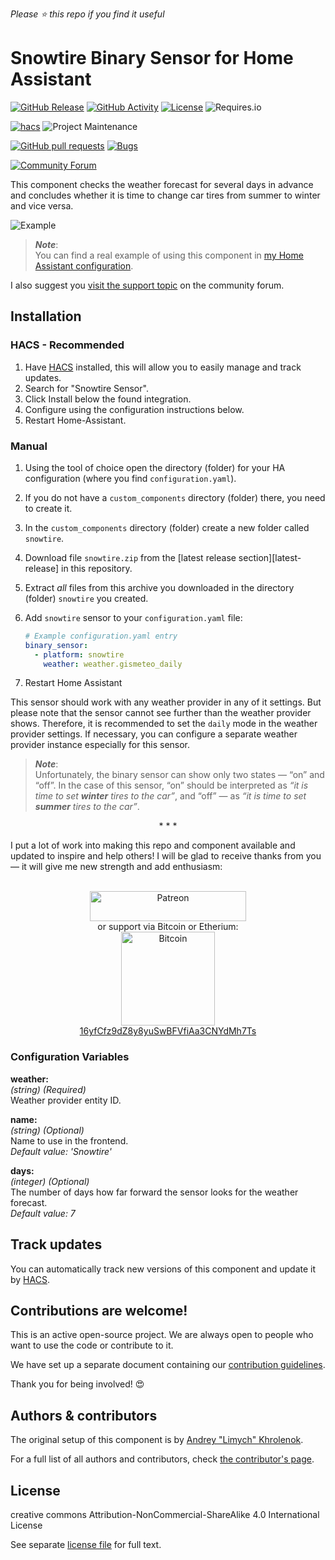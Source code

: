 *Please :star: this repo if you find it useful*

# Snowtire Binary Sensor for Home Assistant

[![GitHub Release](https://img.shields.io/github/tag-date/Limych/ha-snowtire?label=release&style=popout)](https://github.com/Limych/ha-snowtire/releases)
[![GitHub Activity](https://img.shields.io/github/commit-activity/y/Limych/ha-snowtire.svg?style=popout)](https://github.com/Limych/ha-snowtire/commits/master)
[![License](https://img.shields.io/badge/license-Creative_Commons_BY--NC--SA_License-lightgray.svg?style=popout)](LICENSE.md)
![Requires.io](https://img.shields.io/requires/github/Limych/ha-snowtire)

[![hacs](https://img.shields.io/badge/HACS-Default-orange.svg?style=popout)][hacs]
![Project Maintenance](https://img.shields.io/badge/maintainer-Andrey%20Khrolenok%20%40Limych-blue.svg?style=popout)

[![GitHub pull requests](https://img.shields.io/github/issues-pr/Limych/ha-snowtire?style=popout)](https://github.com/Limych/ha-snowtire/pulls)
[![Bugs](https://img.shields.io/github/issues/Limych/ha-snowtire/bug.svg?colorB=red&label=bugs&style=popout)](https://github.com/Limych/ha-snowtire/issues?q=is%3Aopen+is%3Aissue+label%3ABug)

[![Community Forum](https://img.shields.io/badge/community-forum-brightgreen.svg?style=popout)][forum-support]

This component checks the weather forecast for several days in advance and concludes whether it is time to change car tires from summer to winter and vice versa.

![Example](example.jpg)

> **_Note_**:\
> You can find a real example of using this component in [my Home Assistant configuration](https://github.com/Limych/HomeAssistantConfiguration).

I also suggest you [visit the support topic][forum-support] on the community forum.

## Installation

### HACS - Recommended

1. Have [HACS](https://hacs.xyz) installed, this will allow you to easily manage and track updates.
1. Search for "Snowtire Sensor".
1. Click Install below the found integration.
1. Configure using the configuration instructions below.
1. Restart Home-Assistant.

### Manual

1. Using the tool of choice open the directory (folder) for your HA configuration (where you find `configuration.yaml`).
1. If you do not have a `custom_components` directory (folder) there, you need to create it.
1. In the `custom_components` directory (folder) create a new folder called `snowtire`.
4. Download file `snowtire.zip` from the [latest release section][latest-release] in this repository.
5. Extract _all_ files from this archive you downloaded in the directory (folder) `snowtire` you created.
1. Add `snowtire` sensor to your `configuration.yaml` file:

    ```yaml
    # Example configuration.yaml entry
    binary_sensor:
      - platform: snowtire
        weather: weather.gismeteo_daily
    ```

1. Restart Home Assistant

This sensor should work with any weather provider in any of it settings. But please note that the sensor cannot see further than the weather provider shows. Therefore, it is recommended to set the `daily` mode in the weather provider settings. If necessary, you can configure a separate weather provider instance especially for this sensor.

> **_Note_**:\
> Unfortunately, the binary sensor can show only two states — “on” and “off”.
> In the case of this sensor, “on” should be interpreted as *“it is time to set **winter** tires to the car”*, and “off” — as *“it is time to set **summer** tires to the car”*.

<p align="center">* * *</p>
I put a lot of work into making this repo and component available and updated to inspire and help others! I will be glad to receive thanks from you — it will give me new strength and add enthusiasm:
<p align="center"><br>
<a href="https://www.patreon.com/join/limych?" target="_blank"><img src="http://khrolenok.ru/support_patreon.png" alt="Patreon" width="250" height="48"></a>
<br>or&nbsp;support via Bitcoin or Etherium:<br>
<a href="https://sochain.com/a/mjz640g" target="_blank"><img src="http://khrolenok.ru/support_bitcoin.png" alt="Bitcoin" width="150"><br>
16yfCfz9dZ8y8yuSwBFVfiAa3CNYdMh7Ts</a>
</p>

### Configuration Variables

**weather:**\
  _(string) (Required)_\
  Weather provider entity ID.

**name:**\
  _(string) (Optional)_\
  Name to use in the frontend.\
  _Default value: 'Snowtire'_

**days:**\
  _(integer) (Optional)_\
  The number of days how far forward the sensor looks for the weather forecast.\
  _Default value: 7_

## Track updates

You can automatically track new versions of this component and update it by [HACS][hacs].

## Contributions are welcome!

This is an active open-source project. We are always open to people who want to
use the code or contribute to it.

We have set up a separate document containing our
[contribution guidelines](CONTRIBUTING.md).

Thank you for being involved! :heart_eyes:

## Authors & contributors

The original setup of this component is by [Andrey "Limych" Khrolenok][limych].

For a full list of all authors and contributors,
check [the contributor's page][contributors].

## License

creative commons Attribution-NonCommercial-ShareAlike 4.0 International License

See separate [license file](LICENSE.md) for full text.

[forum-support]: https://community.home-assistant.io/t/car-wash-binary-sensor/110046
[hacs]: https://github.com/custom-components/hacs
[limych]: https://github.com/Limych
[contributors]: https://github.com/Limych/ha-snowtire/graphs/contributors
